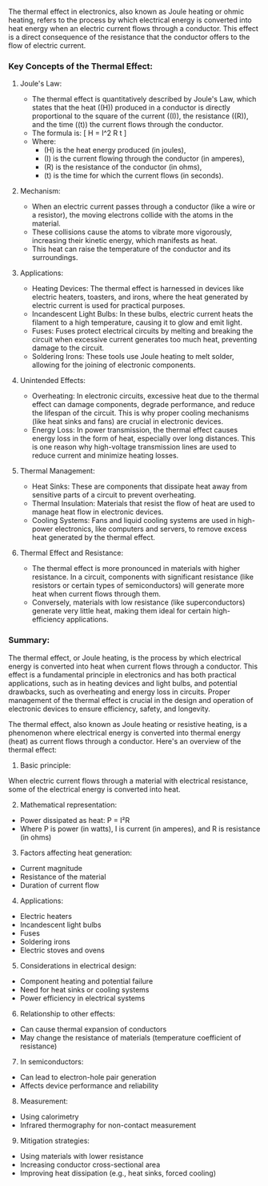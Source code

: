 The thermal effect in electronics, also known as Joule heating or ohmic heating, refers to the process by which electrical energy is converted into heat energy when an electric current flows through a conductor. This effect is a direct consequence of the resistance that the conductor offers to the flow of electric current.

### Key Concepts of the Thermal Effect:

1. Joule's Law:

   - The thermal effect is quantitatively described by Joule's Law, which states that the heat (\(H\)) produced in a conductor is directly proportional to the square of the current (\(I\)), the resistance (\(R\)), and the time (\(t\)) the current flows through the conductor.
   - The formula is:
     \[
     H = I^2 R t
     \]
   - Where:
     - \(H\) is the heat energy produced (in joules),
     - \(I\) is the current flowing through the conductor (in amperes),
     - \(R\) is the resistance of the conductor (in ohms),
     - \(t\) is the time for which the current flows (in seconds).

2. Mechanism:

   - When an electric current passes through a conductor (like a wire or a resistor), the moving electrons collide with the atoms in the material.
   - These collisions cause the atoms to vibrate more vigorously, increasing their kinetic energy, which manifests as heat.
   - This heat can raise the temperature of the conductor and its surroundings.

3. Applications:

   - Heating Devices: The thermal effect is harnessed in devices like electric heaters, toasters, and irons, where the heat generated by electric current is used for practical purposes.
   - Incandescent Light Bulbs: In these bulbs, electric current heats the filament to a high temperature, causing it to glow and emit light.
   - Fuses: Fuses protect electrical circuits by melting and breaking the circuit when excessive current generates too much heat, preventing damage to the circuit.
   - Soldering Irons: These tools use Joule heating to melt solder, allowing for the joining of electronic components.

4. Unintended Effects:

   - Overheating: In electronic circuits, excessive heat due to the thermal effect can damage components, degrade performance, and reduce the lifespan of the circuit. This is why proper cooling mechanisms (like heat sinks and fans) are crucial in electronic devices.
   - Energy Loss: In power transmission, the thermal effect causes energy loss in the form of heat, especially over long distances. This is one reason why high-voltage transmission lines are used to reduce current and minimize heating losses.

5. Thermal Management:

   - Heat Sinks: These are components that dissipate heat away from sensitive parts of a circuit to prevent overheating.
   - Thermal Insulation: Materials that resist the flow of heat are used to manage heat flow in electronic devices.
   - Cooling Systems: Fans and liquid cooling systems are used in high-power electronics, like computers and servers, to remove excess heat generated by the thermal effect.

6. Thermal Effect and Resistance:

   - The thermal effect is more pronounced in materials with higher resistance. In a circuit, components with significant resistance (like resistors or certain types of semiconductors) will generate more heat when current flows through them.
   - Conversely, materials with low resistance (like superconductors) generate very little heat, making them ideal for certain high-efficiency applications.

### Summary:

The thermal effect, or Joule heating, is the process by which electrical energy is converted into heat when current flows through a conductor. This effect is a fundamental principle in electronics and has both practical applications, such as in heating devices and light bulbs, and potential drawbacks, such as overheating and energy loss in circuits. Proper management of the thermal effect is crucial in the design and operation of electronic devices to ensure efficiency, safety, and longevity.


The thermal effect, also known as Joule heating or resistive heating, is a phenomenon where electrical energy is converted into thermal energy (heat) as current flows through a conductor. Here's an overview of the thermal effect:

1. Basic principle:

When electric current flows through a material with electrical resistance, some of the electrical energy is converted into heat.

2. Mathematical representation:

- Power dissipated as heat: P = I²R
- Where P is power (in watts), I is current (in amperes), and R is resistance (in ohms)

3. Factors affecting heat generation:

- Current magnitude
- Resistance of the material
- Duration of current flow

4. Applications:

- Electric heaters
- Incandescent light bulbs
- Fuses
- Soldering irons
- Electric stoves and ovens

5. Considerations in electrical design:

- Component heating and potential failure
- Need for heat sinks or cooling systems
- Power efficiency in electrical systems

6. Relationship to other effects:

- Can cause thermal expansion of conductors
- May change the resistance of materials (temperature coefficient of resistance)

7. In semiconductors:

- Can lead to electron-hole pair generation
- Affects device performance and reliability

8. Measurement:

- Using calorimetry
- Infrared thermography for non-contact measurement

9. Mitigation strategies:

- Using materials with lower resistance
- Increasing conductor cross-sectional area
- Improving heat dissipation (e.g., heat sinks, forced cooling)
